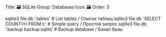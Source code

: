 Title: 🗃️ SQLite
Group: Databases
Icon: 🗃️
Order: 3

sqlite3 file.db '.tables'                       # List tables / Список таблиц
sqlite3 file.db 'SELECT COUNT(*) FROM t;'       # Simple query / Простой запрос
sqlite3 file.db '.backup backup.sqlite'         # Backup database / Бэкап базы

